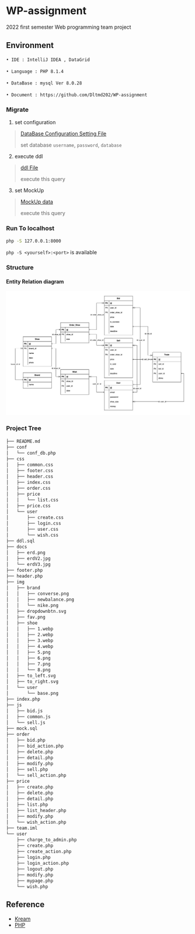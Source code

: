 # WP-assignment

2022 first semester 
Web programming team project


## Environment

```
• IDE : IntelliJ IDEA , DataGrid

• Language : PHP 8.1.4

• DataBase : mysql Ver 8.0.28

• Document : https://github.com/Dltmd202/WP-assignment
```

### Migrate

1. set configuration

> [DataBase Configuration Setting File](./conf/conf_db.php)
> 
> set database `username`, `password`, `database`
   
2. execute ddl
   
> [ddl File](./ddl.sql) 
> 
> execute this query


3. set MockUp

> [MockUp data](./mock.sql)
>
> execute this query

### Run To localhost

```sh
php -S 127.0.0.1:8000
```

`php -S <yourself>:<port>` is available 

### Structure

#### Entity Relation diagram

![](./docs/erdV4.jpg)

### Project Tree

```
├── README.md
├── conf
│   └── conf_db.php
├── css
│   ├── common.css
│   ├── footer.css
│   ├── header.css
│   ├── index.css
│   ├── order.css
│   ├── price
│   │   └── list.css
│   ├── price.css
│   └── user
│       ├── create.css
│       ├── login.css
│       ├── user.css
│       └── wish.css
├── ddl.sql
├── docs
│   ├── erd.png
│   ├── erdV2.jpg
│   └── erdV3.jpg
├── footer.php
├── header.php
├── img
│   ├── brand
│   │   ├── converse.png
│   │   ├── newbalance.png
│   │   └── nike.png
│   ├── dropdownbtn.svg
│   ├── fav.png
│   ├── shoe
│   │   ├── 1.webp
│   │   ├── 2.webp
│   │   ├── 3.webp
│   │   ├── 4.webp
│   │   ├── 5.png
│   │   ├── 6.png
│   │   ├── 7.png
│   │   └── 8.png
│   ├── to_left.svg
│   ├── to_right.svg
│   └── user
│       └── base.png
├── index.php
├── js
│   ├── bid.js
│   ├── common.js
│   └── sell.js
├── mock.sql
├── order
│   ├── bid.php
│   ├── bid_action.php
│   ├── delete.php
│   ├── detail.php
│   ├── modify.php
│   ├── sell.php
│   └── sell_action.php
├── price
│   ├── create.php
│   ├── delete.php
│   ├── detail.php
│   ├── list.php
│   ├── list_header.php
│   ├── modify.php
│   └── wish_action.php
├── team.iml
└── user
    ├── charge_to_admin.php
    ├── create.php
    ├── create_action.php
    ├── login.php
    ├── login_action.php
    ├── logout.php
    ├── modify.php
    ├── mypage.php
    └── wish.php

```


## Reference

* [Kream](https://kream.co.kr/)
* [PHP](https://www.php.net/docs.php)

